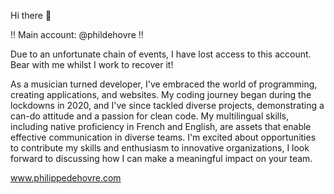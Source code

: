 Hi there 👋

!! Main account: @phildehovre !!

Due to an unfortunate chain of events, I have lost access to this account. Bear with me whilst I work to recover it!

As a musician turned developer, I've embraced the world of programming, creating applications, and websites. My coding journey began during the lockdowns in 2020, and I've since tackled diverse projects, demonstrating a can-do attitude and a passion for clean code. My multilingual skills, including native proficiency in French and English, are assets that enable effective communication in diverse teams. I'm excited about opportunities to contribute my skills and enthusiasm to innovative organizations, I look forward to discussing how I can make a meaningful impact on your team.

www.philippedehovre.com
